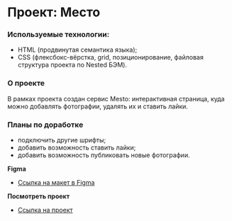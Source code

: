 # Проект: Место

### Используемые технологии:
* HTML (продвинутая семантика языка);
* CSS (флексбокс-вёрстка, grid, позиционирование, файловая структура проекта по Nested БЭМ).

### О проекте

В рамках проекта создан сервис Mesto: интерактивная страница, куда можно добавлять фотографии, удалять их и ставить лайки.

### Планы по доработке

* подключить другие шрифты;
* добавить возможность ставить лайки;
* добавить возможность публиковать новые фотографии.

**Figma**

* [Ссылка на макет в Figma](https://www.figma.com/file/2cn9N9jSkmxD84oJik7xL7/JavaScript.-Sprint-4?node-id=0%3A1)

**Посмотреть проект**

* [Ссылка на проект](https://anikastreim.github.io/mesto/)